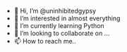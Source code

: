 - 👋 Hi, I’m @uninhibitedgypsy
- 👀 I’m interested in almost everything 
- 🌱 I’m currently learning Python
- 💞️ I’m looking to collaborate on ...
- 📫 How to reach me..

<!---
uninhibitedgypsy/uninhibitedgypsy is a ✨ special ✨ repository because its `README.md` (this file) appears on your GitHub profile.
You can click the Preview link to take a look at your changes.
--->
